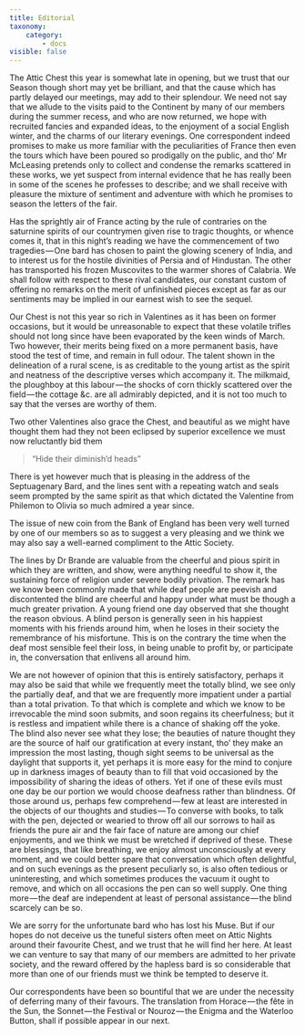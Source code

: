```yaml
---
title: Editorial
taxonomy:
    category:
        - docs
visible: false
---
```


The Attic Chest this year is somewhat late in opening, but we trust that our Season though short may yet be brilliant, and that the cause which has partly delayed our meetings, may add to their splendour. We need not say that we allude to the visits paid to the Continent by many of our members during the summer recess, and who are now returned, we hope with recruited fancies and expanded ideas, to the enjoyment of a social English winter, and the charms of our literary evenings. One correspondent indeed promises to make us more familiar with the peculiarities of France then even the tours which have been poured so prodigally on the public, and tho’ Mr McLeasing pretends only to collect and condense the remarks scattered in these works, we yet suspect from internal evidence that he has really been in some of the scenes he professes to describe; and we shall receive with pleasure the mixture of sentiment and adventure with which he promises to season the letters of the fair.

Has the sprightly air of France acting by the rule of contraries on the saturnine spirits of our countrymen given rise to tragic thoughts, or whence comes it, that in this night’s reading we have the commencement of two tragedies — One bard has chosen to paint the glowing scenery of India, and to interest us for the hostile divinities of Persia and of Hindustan. The other has transported his frozen Muscovites to the warmer shores of Calabria. We shall follow with respect to these rival candidates, our constant custom of offering no remarks on the merit of unfinished pieces except as far as our sentiments may be implied in our earnest wish to see the sequel.

Our Chest is not this year so rich in Valentines as it has been on former occasions, but it would be unreasonable to expect that these volatile trifles should not long since have been evaporated by the keen winds of March. Two however, their merits being fixed on a more permanent basis, have stood the test of time, and remain in full odour. The talent shown in the delineation of a rural scene, is as creditable to the young artist as the spirit and neatness of the descriptive verses which accompany it. The milkmaid, the ploughboy at this labour — the shocks of corn thickly scattered over the field — the cottage &c. are all admirably depicted, and it is not too much to say that the verses are worthy of them.

Two other Valentines also grace the Chest, and beautiful as we might have thought them had they not been eclipsed by superior excellence we must now reluctantly bid them

> “Hide their diminish’d heads”

There is yet however much that is pleasing in the address of the Septuagenary Bard, and the lines sent with a repeating watch and seals seem prompted by the same spirit as that which dictated the Valentine from Philemon to Olivia so much admired a year since.

The issue of new coin from the Bank of England has been very well turned by one of our members so as to suggest a very pleasing and we think we may also say a well-earned compliment to the Attic Society.

The lines by Dr Brande are valuable from the cheerful and pious spirit in which they are written, and show, were anything needful to show it, the sustaining force of religion under severe bodily privation. The remark has we know been commonly made that while deaf people are peevish and discontented the blind are cheerful and happy under what must be though a much greater privation. A young friend one day observed that she thought the reason obvious. A blind person is generally seen in his happiest moments with his friends around him, when he loses in their society the remembrance of his misfortune. This is on the contrary the time when the deaf most sensible feel their loss, in being unable to profit by, or participate in, the conversation that enlivens all around him.

We are not however of opinion that this is entirely satisfactory, perhaps it may also be said that while we frequently meet the totally blind, we see only the partially deaf, and that we are frequently more impatient under a partial than a total privation. To that which is complete and which we know to be irrevocable the mind soon submits, and soon regains its cheerfulness; but it is restless and impatient while there is a chance of shaking off the yoke. The blind also never see what they lose; the beauties of nature thought they are the source of half our gratification at every instant, tho’ they make an impression the most lasting, though sight seems to be universal as the daylight that supports it, yet perhaps it is more easy for the mind to conjure up in darkness images of beauty than to fill that void occasioned by the impossibility of sharing the ideas of others. Yet if one of these evils must one day be our portion we would choose deafness rather than blindness. Of those around us, perhaps few comprehend — few at least are interested in the objects of our thoughts and studies — To converse with books, to talk with the pen, dejected or wearied to throw off all our sorrows to hail as friends the pure air and the fair face of nature are among our chief enjoyments, and we think we must be wretched if deprived of these. These are blessings, that like breathing, we enjoy almost unconsciously at every moment, and we could better spare that conversation which often delightful, and on such evenings as the present peculiarly so, is also often tedious or uninteresting, and which sometimes produces the vacuum it ought to remove, and which on all occasions the pen can so well supply. One thing more — the deaf are independent at least of personal assistance — the blind scarcely can be so.

We are sorry for the unfortunate bard who has lost his Muse. But if our hopes do not deceive us the tuneful sisters often meet on Attic Nights around their favourite Chest, and we trust that he will find her here. At least we can venture to say that many of our members are admitted to her private society, and the reward offered by the hapless bard is so considerable that more than one of our friends must we think be tempted to deserve it.

Our correspondents have been so bountiful that we are under the necessity of deferring many of their favours. The translation from Horace — the fête in the Sun, the Sonnet — the Festival or Nouroz — the Enigma and the Waterloo Button, shall if possible appear in our next.